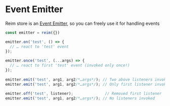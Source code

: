 # Event Emitter

Reim store is an [Event Emitter](https://www.npmjs.com/package/event-emitter), so you can freely use it for handling events

```javascript
const emitter = reim({})

emitter.on('test', () => {
  // … react to 'test' event
});
 
emitter.once('test', (...args) => {
  // … react to first 'test' event (invoked only once!)
});
 
emitter.emit('test', arg1, arg2/*…args*/); // Two above listeners invoked
emitter.emit('test', arg1, arg2/*…args*/); // Only first listener invoked
 
emitter.off('test', listener);              // Removed first listener
emitter.emit('test', arg1, arg2/*…args*/); // No listeners invoked
```



